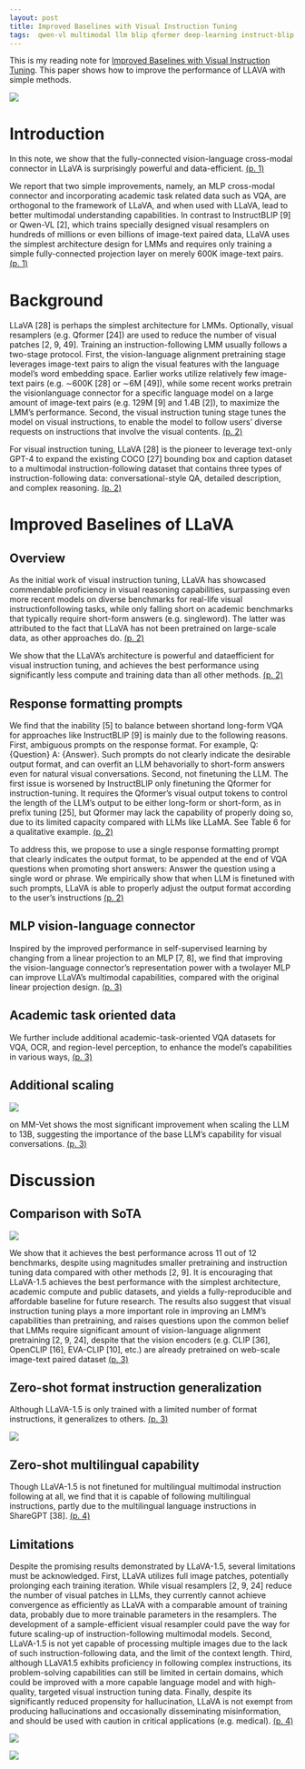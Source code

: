```yaml
---
layout: post
title: Improved Baselines with Visual Instruction Tuning
tags:  qwen-vl multimodal llm blip qformer deep-learning instruct-blip llava flamingo
---
```


This is my reading note for [Improved Baselines with Visual Instruction Tuning](http://arxiv.org/abs/2310.03744). This paper shows how to improve the performance of LLAVA with simple methods.

![](https://raw.githubusercontent.com/zhangtemplar/zhangtemplar.github.io/master/uPic/liuImprovedBaselinesVisual2023-1-x297-y240.png) 

# Introduction
In this note, we show that the fully-connected vision-language cross-modal connector in LLaVA is surprisingly powerful and data-efficient. [(p. 1)](zotero://open-pdf/library/items/649Y9LGD?page=1&annotation=E8SBM7MC)

We report that two simple improvements, namely, an MLP cross-modal connector and incorporating academic task related data such as VQA, are orthogonal to the framework of LLaVA, and when used with LLaVA, lead to better multimodal understanding capabilities.  In contrast to InstructBLIP [9] or Qwen-VL [2], which trains specially designed visual resamplers on hundreds of millions or even billions of image-text paired data, LLaVA uses the simplest architecture design for LMMs and requires only training a simple fully-connected projection layer on merely 600K image-text pairs. [(p. 1)](zotero://open-pdf/library/items/649Y9LGD?page=1&annotation=YN9HFJDC)

# Background
LLaVA [28] is perhaps the simplest architecture for LMMs.  Optionally, visual resamplers (e.g. Qformer [24]) are used to reduce the number of visual patches [2, 9, 49]. Training an instruction-following LMM usually follows a two-stage protocol. First, the vision-language alignment pretraining stage leverages image-text pairs to align the visual features with the language model’s word embedding space. Earlier works utilize relatively few image-text pairs (e.g. ∼600K [28] or ∼6M [49]), while some recent works pretrain the visionlanguage connector for a specific language model on a large amount of image-text pairs (e.g. 129M [9] and 1.4B [2]), to maximize the LMM’s performance. Second, the visual instruction tuning stage tunes the model on visual instructions, to enable the model to follow users’ diverse requests on instructions that involve the visual contents. [(p. 2)](zotero://open-pdf/library/items/649Y9LGD?page=2&annotation=A4QMBAZZ)

For visual instruction tuning, LLaVA [28] is the pioneer to leverage text-only GPT-4 to expand the existing COCO [27] bounding box and caption dataset to a multimodal instruction-following dataset that contains three types of instruction-following data: conversational-style QA, detailed description, and complex reasoning. [(p. 2)](zotero://open-pdf/library/items/649Y9LGD?page=2&annotation=9UVDBBYE)

# Improved Baselines of LLaVA
## Overview
As the initial work of visual instruction tuning, LLaVA has showcased commendable proficiency in visual reasoning capabilities, surpassing even more recent models on diverse benchmarks for real-life visual instructionfollowing tasks, while only falling short on academic benchmarks that typically require short-form answers (e.g. singleword). The latter was attributed to the fact that LLaVA has not been pretrained on large-scale data, as other approaches do. [(p. 2)](zotero://open-pdf/library/items/649Y9LGD?page=2&annotation=FJNUJ4DG)

We show that the LLaVA’s architecture is powerful and dataefficient for visual instruction tuning, and achieves the best performance using significantly less compute and training data than all other methods. [(p. 2)](zotero://open-pdf/library/items/649Y9LGD?page=2&annotation=A229GTY9)

## Response formatting prompts
We find that the inability [5] to balance between shortand long-form VQA for approaches like InstructBLIP [9] is mainly due to the following reasons. First, ambiguous prompts on the response format. For example, Q: {Question} A: {Answer}. Such prompts do not clearly indicate the desirable output format, and can overfit an LLM behavorially to short-form answers even for natural visual conversations. Second, not finetuning the LLM. The first issue is worsened by InstructBLIP only finetuning the Qformer for instruction-tuning. It requires the Qformer’s visual output tokens to control the length of the LLM’s output to be either long-form or short-form, as in prefix tuning [25], but Qformer may lack the capability of properly doing so, due to its limited capacity compared with LLMs like LLaMA. See Table 6 for a qualitative example. [(p. 2)](zotero://open-pdf/library/items/649Y9LGD?page=2&annotation=JTLCJJR5)

To address this, we propose to use a single response formatting prompt that clearly indicates the output format, to be appended at the end of VQA questions when promoting short answers: Answer the question using a single word or phrase. We empirically show that when LLM is finetuned with such prompts, LLaVA is able to properly adjust the output format according to the user’s instructions [(p. 2)](zotero://open-pdf/library/items/649Y9LGD?page=2&annotation=7LGAFC4B)

## MLP vision-language connector
Inspired by the improved performance in self-supervised learning by changing from a linear projection to an MLP [7, 8], we find that improving the vision-language connector’s representation power with a twolayer MLP can improve LLaVA’s multimodal capabilities, compared with the original linear projection design. [(p. 3)](zotero://open-pdf/library/items/649Y9LGD?page=3&annotation=8475PJXG)

## Academic task oriented data
We further include additional academic-task-oriented VQA datasets for VQA, OCR, and region-level perception, to enhance the model’s capabilities in various ways, [(p. 3)](zotero://open-pdf/library/items/649Y9LGD?page=3&annotation=B92JFPCA)

## Additional scaling
![](https://raw.githubusercontent.com/zhangtemplar/zhangtemplar.github.io/master/uPic/liuImprovedBaselinesVisual2023-2-x307-y485.png) 

on MM-Vet shows the most significant improvement when scaling the LLM to 13B, suggesting the importance of the base LLM’s capability for visual conversations. [(p. 3)](zotero://open-pdf/library/items/649Y9LGD?page=3&annotation=5JM277QG)

# Discussion
## Comparison with SoTA
![](https://raw.githubusercontent.com/zhangtemplar/zhangtemplar.github.io/master/uPic/liuImprovedBaselinesVisual2023-3-x47-y532.png) 

We show that it achieves the best performance across 11 out of 12 benchmarks, despite using magnitudes smaller pretraining and instruction tuning data compared with other methods [2, 9]. It is encouraging that LLaVA-1.5 achieves the best performance with the simplest architecture, academic compute and public datasets, and yields a fully-reproducible and affordable baseline for future research. The results also suggest that visual instruction tuning plays a more important role in improving an LMM’s capabilities than pretraining, and raises questions upon the common belief that LMMs require significant amount of vision-language alignment pretraining [2, 9, 24], despite that the vision encoders (e.g. CLIP [36], OpenCLIP [16], EVA-CLIP [10], etc.) are already pretrained on web-scale image-text paired dataset [(p. 3)](zotero://open-pdf/library/items/649Y9LGD?page=3&annotation=9YYJIXYB)

## Zero-shot format instruction generalization
Although LLaVA-1.5 is only trained with a limited number of format instructions, it generalizes to others. [(p. 3)](zotero://open-pdf/library/items/649Y9LGD?page=3&annotation=3TRE7P4S)

![](https://raw.githubusercontent.com/zhangtemplar/zhangtemplar.github.io/master/uPic/liuImprovedBaselinesVisual2023-4-x46-y469.png) 

## Zero-shot multilingual capability
Though LLaVA-1.5 is not finetuned for multilingual multimodal instruction following at all, we find that it is capable of following multilingual instructions, partly due to the multilingual language instructions in ShareGPT [38]. [(p. 4)](zotero://open-pdf/library/items/649Y9LGD?page=4&annotation=2CNR5U5F)

## Limitations
Despite the promising results demonstrated by LLaVA-1.5, several limitations must be acknowledged. First, LLaVA utilizes full image patches, potentially prolonging each training iteration. While visual resamplers [2, 9, 24] reduce the number of visual patches in LLMs, they currently cannot achieve convergence as efficiently as LLaVA with a comparable amount of training data, probably due to more trainable parameters in the resamplers. The development of a sample-efficient visual resampler could pave the way for future scaling-up of instruction-following multimodal models.  Second, LLaVA-1.5 is not yet capable of processing multiple images due to the lack of such instruction-following data, and the limit of the context length. Third, although LLaVA1.5 exhibits proficiency in following complex instructions, its problem-solving capabilities can still be limited in certain domains, which could be improved with a more capable language model and with high-quality, targeted visual instruction tuning data. Finally, despite its significantly reduced propensity for hallucination, LLaVA is not exempt from producing hallucinations and occasionally disseminating misinformation, and should be used with caution in critical applications (e.g. medical). [(p. 4)](zotero://open-pdf/library/items/649Y9LGD?page=4&annotation=F922F375)

![](https://raw.githubusercontent.com/zhangtemplar/zhangtemplar.github.io/master/uPic/liuImprovedBaselinesVisual2023-4-x303-y352.png) 


![](https://raw.githubusercontent.com/zhangtemplar/zhangtemplar.github.io/master/uPic/liuImprovedBaselinesVisual2023-5-x302-y451.png)
